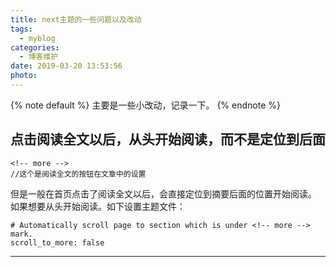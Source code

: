 ```yaml
---
title: next主题的一些问题以及改动
tags:
  - myblog
categories:
  - 博客维护
date: 2019-03-20 13:53:56
photo:
---
```


{% note default %}
主要是一些小改动，记录一下。
{% endnote %}

<!-- more -->

## 点击阅读全文以后，从头开始阅读，而不是定位到后面
```
<!-- more -->
//这个是阅读全文的按钮在文章中的设置
```

但是一般在首页点击了阅读全文以后，会直接定位到摘要后面的位置开始阅读。
如果想要从头开始阅读。如下设置主题文件：
```
# Automatically scroll page to section which is under <!-- more --> mark.
scroll_to_more: false
```















--- 

